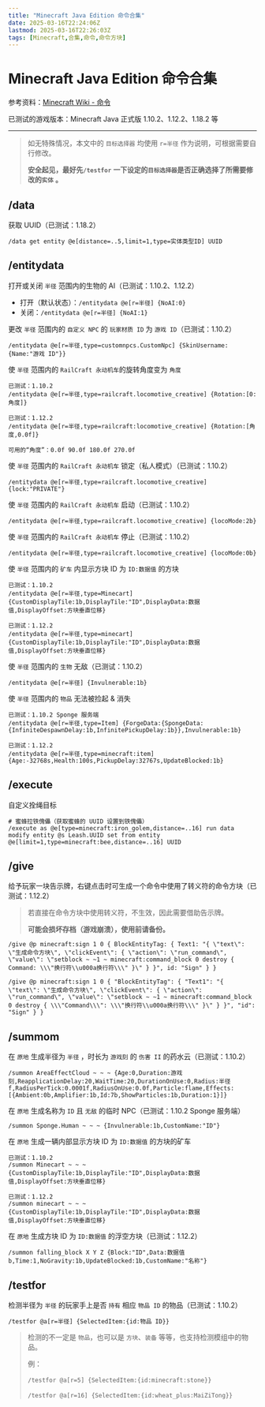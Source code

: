```yaml
---
title: "Minecraft Java Edition 命令合集"
date: 2025-03-16T22:24:06Z
lastmod: 2025-03-16T22:26:03Z
tags: [Minecraft,合集,命令,命令方块]
---
```


# Minecraft Java Edition 命令合集

参考资料：[Minecraft Wiki - 命令](https://zh.minecraft.wiki/%E5%91%BD%E4%BB%A4)

已测试的游戏版本：Minecraft Java 正式版 1.10.2、1.12.2、1.18.2 等

---

> 如无特殊情况，本文中的 `目标选择器`​ 均使用 `r=半径` 作为说明，可根据需要自行修改。
>
> **安全起见，最好先**  **​`/testfor`​**​ **一下设定的** **​`目标选择器`​**​ **是否正确选择了所需要修改的** **​`实体`​**​ **。**

## /data

获取 UUID（已测试：1.18.2）

```text
/data get entity @e[distance=..5,limit=1,type=实体类型ID] UUID
```

## /entitydata

打开或关闭 `半径` 范围内的生物的 AI（已测试：1.10.2、1.12.2）

- 打开（默认状态）：`/entitydata @e[r=半径] {NoAI:0}`
- 关闭：`/entitydata @e[r=半径] {NoAI:1}`

更改 `半径`​ 范围内的 `自定义 NPC`​ 的 `玩家材质 ID`​ 为 `游戏 ID`（已测试：1.10.2）

```text
/entitydata @e[r=半径,type=customnpcs.CustomNpc] {SkinUsername:{Name:"游戏 ID"}}
```

使 `半径`​ 范围内的 `RailCraft 永动机车`​ 的旋转角度变为 `角度`

```text
已测试：1.10.2
/entitydata @e[r=半径,type=railcraft.locomotive_creative] {Rotation:[0:角度]}

已测试：1.12.2
/entitydata @e[r=半径,type=railcraft:locomotive_creative] {Rotation:[角度,0.0f]}

可用的“角度”：0.0f 90.0f 180.0f 270.0f
```

使 `半径`​ 范围内的 `RailCraft 永动机车` 锁定（私人模式）（已测试：1.10.2）

```text
/entitydata @e[r=半径,type=railcraft.locomotive_creative] {lock:"PRIVATE"}
```

使 `半径`​ 范围内的 `RailCraft 永动机车` 启动（已测试：1.10.2）

```text
/entitydata @e[r=半径,type=railcraft.locomotive_creative] {locoMode:2b}
```

使 `半径`​ 范围内的 `RailCraft 永动机车` 停止（已测试：1.10.2）

```text
/entitydata @e[r=半径,type=railcraft.locomotive_creative] {locoMode:0b}
```

使 `半径`​ 范围内的 `矿车`​ 内显示方块 ID 为 `ID:数据值` 的方块

```text
已测试：1.10.2
/entitydata @e[r=半径,type=Minecart] {CustomDisplayTile:1b,DisplayTile:"ID",DisplayData:数据值,DisplayOffset:方块垂直位移}

已测试：1.12.2
/entitydata @e[r=半径,type=minecart] {CustomDisplayTile:1b,DisplayTile:"ID",DisplayData:数据值,DisplayOffset:方块垂直位移}
```

使 `半径`​ 范围内的 `生物` 无敌（已测试：1.10.2）

```text
/entitydata @e[r=半径] {Invulnerable:1b}
```

使 `半径`​ 范围内的 `物品` 无法被捡起 & 消失

```text
已测试：1.10.2 Sponge 服务端
/entitydata @e[r=半径,type=Item] {ForgeData:{SpongeData:{InfiniteDespawnDelay:1b,InfinitePickupDelay:1b}},Invulnerable:1b}

已测试：1.12.2
/entitydata @e[r=半径,type=minecraft:item] {Age:-32768s,Health:100s,PickupDelay:32767s,UpdateBlocked:1b}
```

## /execute

自定义拴绳目标

```text
# 蜜蜂拉铁傀儡（获取蜜蜂的 UUID 设置到铁傀儡）
/execute as @e[type=minecraft:iron_golem,distance=..16] run data modify entity @s Leash.UUID set from entity @e[limit=1,type=minecraft:bee,distance=..16] UUID
```

## /give

给予玩家一块告示牌，右键点击时可生成一个命令中使用了转义符的命令方块（已测试：1.12.2）

> 若直接在命令方块中使用转义符，不生效，因此需要借助告示牌。
>
> **可能会损坏存档（游戏崩溃），使用前请备份。**

```text
/give @p minecraft:sign 1 0 { BlockEntityTag: { Text1: "{ \"text\": \"生成命令方块\", \"clickEvent\": { \"action\": \"run_command\", \"value\": \"setblock ~ ~1 ~ minecraft:command_block 0 destroy { Command: \\\"换行符\\u000a换行符\\\" }\" } }", id: "Sign" } }
```

```text
/give @p minecraft:sign 1 0 { "BlockEntityTag": { "Text1": "{ \"text\": \"生成命令方块\", \"clickEvent\": { \"action\": \"run_command\", \"value\": \"setblock ~ ~1 ~ minecraft:command_block 0 destroy { \\\"Command\\\": \\\"换行符\\u000a换行符\\\" }\" } }", "id": "Sign" } }
```

## /summom

在 `原地`​ 生成半径为 `半径`​ ，时长为 `游戏刻`​ 的 `伤害 II` 的药水云（已测试：1.10.2）

```text
/summon AreaEffectCloud ~ ~ ~ {Age:0,Duration:游戏刻,ReapplicationDelay:20,WaitTime:20,DurationOnUse:0,Radius:半径f,RadiusPerTick:0.0001f,RadiusOnUse:0.0f,Particle:flame,Effects:[{Ambient:0b,Amplifier:1b,Id:7b,ShowParticles:1b,Duration:1}]}
```

在 `原地`​ 生成名称为 `ID`​ 且 `无敌` 的临时 NPC（已测试：1.10.2 Sponge 服务端）

```text
/summon Sponge.Human ~ ~ ~ {Invulnerable:1b,CustomName:"ID"}
```

在 `原地`​ 生成一辆内部显示方块 ID 为 `ID:数据值` 的方块的矿车

```text
已测试：1.10.2
/summon Minecart ~ ~ ~ {CustomDisplayTile:1b,DisplayTile:"ID",DisplayData:数据值,DisplayOffset:方块垂直位移}

已测试：1.12.2
/summon minecart ~ ~ ~ {CustomDisplayTile:1b,DisplayTile:"ID",DisplayData:数据值,DisplayOffset:方块垂直位移}
```

在 `原地`​ 生成方块 ID 为 `ID:数据值` 的浮空方块（已测试：1.12.2）

```text
/summon falling_block X Y Z {Block:"ID",Data:数据值b,Time:1,NoGravity:1b,UpdateBlocked:1b,CustomName:"名称"}
```

## /testfor

检测半径为 `半径`​ 的玩家手上是否 `持有`​ 相应 `物品 ID` 的物品（已测试：1.10.2）

```text
/testfor @a[r=半径] {SelectedItem:{id:物品 ID}}
```

> 检测的不一定是 `物品`​，也可以是 `方块`​、`装备` 等等，也支持检测模组中的物品。
>
> 例：
>
> ​`/testfor @a[r=5] {SelectedItem:{id:minecraft:stone}}`
>
> ​`/testfor @a[r=16] {SelectedItem:{id:wheat_plus:MaiZiTong}}`

‍
